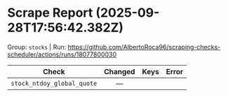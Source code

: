# Scrape Report (2025-09-28T17:56:42.382Z)

Group: `stocks`  |  Run: https://github.com/AlbertoRoca96/scraping-checks-scheduler/actions/runs/18077800030

| Check | Changed | Keys | Error |
|---|:---:|:--|:--|
| `stock_ntdoy_global_quote` | — |  |  |
